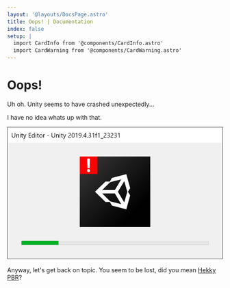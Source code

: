 ```yaml
---
layout: '@layouts/DocsPage.astro'
title: Oops! | Documentation
index: false
setup: | 
  import CardInfo from '@components/CardInfo.astro'
  import CardWarning from '@components/CardWarning.astro'
---
```

# Oops!

<div class="wrapper-404">
<div class="content-left">

Uh oh. Unity seems to have crashed unexpectedly...

I have no idea whats up with that.

</div>
<div class="content-right">

![Unity Editor Crash Window](/shared/img/unity-crash.png)

</div>
</div>

Anyway, let's get back on topic. You seem to be lost, did you mean [Hekky PBR](/en/shaders/hekky-pbr)?